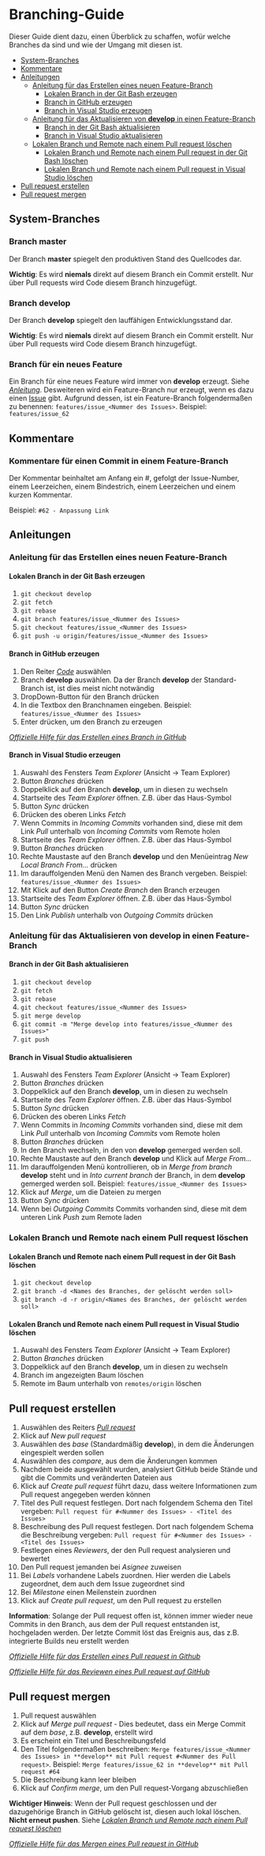 # Branching-Guide

Dieser Guide dient dazu, einen Überblick zu schaffen, wofür welche Branches da sind und wie der Umgang mit diesen ist.

* [System-Branches](branching_guide.md/#system-branches)
* [Kommentare](branching_guide.md/#kommentare)
* [Anleitungen](branching_guide.md/#anleitungen)
  * [Anleitung für das Erstellen eines neuen Feature-Branch](branching_guide.md/#anleitung-f%C3%BCr-das-erstellen-eines-neuen-feature-branch)
    * [Lokalen Branch in der Git Bash erzeugen](branching_guide.md#lokalen-branch-in-der-git-bash-erzeugen)
    * [Branch in GitHub erzeugen](branching_guide.md#branch-in-github-erzeugen)
    * [Branch in Visual Studio erzeugen](branching_guide.md#branch-in-visual-studio-erzeugen)
  * [Anleitung für das Aktualisieren von **develop** in einen Feature-Branch](branching_guide.md/#anleitung-f%C3%BCr-das-aktualisieren-von-develop-in-einen-feature-branch)
    * [Branch in der Git Bash aktualisieren](branching_guide.md#branch-in-der-git-bash-aktualisieren)
    * [Branch in Visual Studio aktualisieren](branching_guide.md#branch-in-visual-studio-aktualisieren)
  * [Lokalen Branch und Remote nach einem Pull request löschen](branching_guide.md#lokalen-branch-und-remote-nach-einem-pull-request-löschen)
    * [Lokalen Branch und Remote nach einem Pull request in der Git Bash löschen](branching_guide.md#lokalen-branch-und-remote-nach-einem-pull-request-in-der-git-Bash-löschen)
    * [Lokalen Branch und Remote nach einem Pull request in Visual Studio löschen](branching_guide.md#lokalen-branch-und-remote-nach-einem-pull-request-in-visual-studio-löschen)
* [Pull request erstellen](branching_guide.md/#pull-request-erstellen)
* [Pull request mergen](branching_guide.md/#pull-request-mergen)

## System-Branches

### Branch master

Der Branch **master** spiegelt den produktiven Stand des Quellcodes dar.

**Wichtig**: Es wird **niemals** direkt auf diesem Branch ein Commit erstellt. Nur über Pull requests wird Code diesem Branch hinzugefügt.

### Branch develop

Der Branch **develop** spiegelt den lauffähigen Entwicklungsstand dar.

**Wichtig**: Es wird **niemals** direkt auf diesem Branch ein Commit erstellt. Nur über Pull requests wird Code diesem Branch hinzugefügt.

### Branch für ein neues Feature

Ein Branch für eine neues Feature wird immer von **develop** erzeugt. Siehe [*Anleitung*](branching_guide.md/#anleitung-f%C3%BCr-das-erstellen-eines-neuen-feature-branch).
Desweiteren wird ein Feature-Branch nur erzeugt, wenn es dazu einen [Issue](https://github.com/andrekirst/04_KataFahrplanauskunft/issues) gibt. Aufgrund dessen, ist ein Feature-Branch folgendermaßen zu benennen: `features/issue_<Nummer des Issues>`. Beispiel: `features/issue_62`

## Kommentare

### Kommentare für einen Commit in einem Feature-Branch

Der Kommentar beinhaltet am Anfang ein #, gefolgt der Issue-Number, einem Leerzeichen, einem Bindestrich, einem Leerzeichen und einem kurzen Kommentar.

Beispiel: `#62 - Anpassung Link`

## Anleitungen

### Anleitung für das Erstellen eines neuen Feature-Branch

#### Lokalen Branch in der Git Bash erzeugen

1. `git checkout develop`
1. `git fetch`
1. `git rebase`
1. `git branch features/issue_<Nummer des Issues>`
1. `git checkout features/issue_<Nummer des Issues>`
1. `git push -u origin/features/issue_<Nummer des Issues>`

#### Branch in GitHub erzeugen

1. Den Reiter [*Code*](https://github.com/andrekirst/04_KataFahrplanauskunft) auswählen
1. Branch **develop** auswählen. Da der Branch **develop** der Standard-Branch ist, ist dies meist nicht notwändig
1. DropDown-Button für den Branch drücken
1. In die Textbox den Branchnamen eingeben. Beispiel: `features/issue_<Nummer des Issues>`
1. Enter drücken, um den Branch zu erzeugen

[*Offizielle Hilfe für das Erstellen eines Branch in GitHub*](https://help.github.com/articles/creating-and-deleting-branches-within-your-repository/#creating-a-branch)

#### Branch in Visual Studio erzeugen

1. Auswahl des Fensters *Team Explorer* (Ansicht -> Team Explorer)
1. Button *Branches* drücken
1. Doppelklick auf den Branch **develop**, um in diesen zu wechseln
1. Startseite des *Team Explorer* öffnen. Z.B. über das Haus-Symbol
1. Button *Sync* drücken
1. Drücken des oberen Links *Fetch*
1. Wenn Commits in *Incoming Commits* vorhanden sind, diese mit dem Link *Pull* unterhalb von *Incoming Commits* vom Remote holen
1. Startseite des *Team Explorer* öffnen. Z.B. über das Haus-Symbol
1. Button *Branches* drücken
1. Rechte Maustaste auf den Branch **develop** und den Menüeintrag *New Local Branch From...* drücken
1. Im darauffolgenden Menü den Namen des Branch vergeben. Beispiel: `features/issue_<Nummer des Issues>`
1. Mit Klick auf den Button *Create Branch* den Branch erzeugen
1. Startseite des *Team Explorer* öffnen. Z.B. über das Haus-Symbol
1. Button *Sync* drücken
1. Den Link *Publish* unterhalb von *Outgoing Commits* drücken

### Anleitung für das Aktualisieren von **develop** in einen Feature-Branch

#### Branch in der Git Bash aktualisieren

1. `git checkout develop`
1. `git fetch`
1. `git rebase`
1. `git checkout features/issue_<Nummer des Issues>`
1. `git merge develop`
1. `git commit -m "Merge develop into features/issue_<Nummer des Issues>"`
1. `git push`

#### Branch in Visual Studio aktualisieren

1. Auswahl des Fensters *Team Explorer* (Ansicht -> Team Explorer)
1. Button *Branches* drücken
1. Doppelklick auf den Branch **develop**, um in diesen zu wechseln
1. Startseite des *Team Explorer* öffnen. Z.B. über das Haus-Symbol
1. Button *Sync* drücken
1. Drücken des oberen Links *Fetch*
1. Wenn Commits in *Incoming Commits* vorhanden sind, diese mit dem Link *Pull* unterhalb von *Incoming Commits* vom Remote holen
1. Button *Branches* drücken
1. In den Branch wechseln, in den von **develop** gemerged werden soll.
1. Rechte Maustaste auf den Branch **develop** und Klick auf *Merge From...*
1. Im darauffolgenden Menü kontrollieren, ob in *Merge from branch* **develop** steht und in *Into current branch* der Branch, in dem **develop** gemerged werden soll. Beispiel: `features/issue_<Nummer des Issues>`
1. Klick auf *Merge*, um die Dateien zu mergen
1. Button *Sync* drücken
1. Wenn bei *Outgoing Commits* Commits vorhanden sind, diese mit dem unteren Link *Push* zum Remote laden

### Lokalen Branch und Remote nach einem Pull request löschen

#### Lokalen Branch und Remote nach einem Pull request in der Git Bash löschen

1. `git checkout develop`
1. `git branch -d <Names des Branches, der gelöscht werden soll>`
1. `git branch -d -r origin/<Names des Branches, der gelöscht werden soll>`

#### Lokalen Branch und Remote nach einem Pull request in Visual Studio löschen

1. Auswahl des Fensters *Team Explorer* (Ansicht -> Team Explorer)
1. Button *Branches* drücken
1. Doppelklick auf den Branch **develop**, um in diesen zu wechseln
1. Branch im angezeigten Baum löschen
1. Remote im Baum unterhalb von `remotes/origin` löschen

## Pull request erstellen

1. Auswählen des Reiters [*Pull request*](https://github.com/andrekirst/04_KataFahrplanauskunft/pulls)
1. Klick auf *New pull request*
1. Auswählen des *base* (Standardmäßig **develop**), in dem die Änderungen eingespielt werden sollen
1. Auswählen des *compare*, aus dem die Änderungen kommen
1. Nachdem beide ausgewählt wurden, analysiert GitHub beide Stände und gibt die Commits und veränderten Dateien aus
1. Klick auf *Create pull request* führt dazu, dass weitere Informationen zum Pull request angegeben werden können
1. Titel des Pull request festlegen. Dort nach folgendem Schema den Titel vergeben: `Pull request für #<Nummer des Issues> - <Titel des Issues>`
1. Beschreibung des Pull request festlegen. Dort nach folgendem Schema die Beschreibung vergeben: `Pull request für #<Nummer des Issues> - <Titel des Issues>`
1. Festlegen eines *Reviewers*, der den Pull request analysieren und bewertet
1. Den Pull request jemanden bei *Asignee* zuweisen
1. Bei *Labels* vorhandene Labels zuordnen. Hier werden die Labels zugeordnet, dem auch dem Issue zugeordnet sind
1. Bei *Milestone* einen Meilenstein zuordnen
1. Klick auf *Create pull request*, um den Pull request zu erstellen

**Information**: Solange der Pull request offen ist, können immer wieder neue Commits in den Branch, aus dem der Pull request entstanden ist, hochgeladen werden. Der letzte Commit löst das Ereignis aus, das z.B. integrierte Builds neu erstellt werden

[*Offizielle Hilfe für das Erstellen eines Pull request in Github*](https://help.github.com/articles/creating-a-pull-request/)

[*Offizielle Hilfe für das Reviewen eines Pull request auf GitHub*](https://help.github.com/articles/reviewing-changes-in-pull-requests/)

## Pull request mergen

1. Pull request auswählen
1. Klick auf *Merge pull request* - Dies bedeutet, dass ein Merge Commit auf dem *base*, z.B. **develop**, erstellt wird
1. Es erscheint ein Titel und Beschreibungsfeld
1. Den Titel folgendermaßen beschreiben: `Merge features/issue_<Nummer des Issues> in **develop** mit Pull request #<Nummer des Pull request>`. Beispiel: `Merge features/issue_62 in **develop** mit Pull request #64`
1. Die Beschreibung kann leer bleiben
1. Klick auf *Confirm merge*, um den Pull request-Vorgang abzuschließen

**Wichtiger Hinweis**: Wenn der Pull request geschlossen und der dazugehörige Branch in GitHub gelöscht ist, diesen auch lokal löschen. **Nicht erneut pushen**. Siehe [*Lokalen Branch und Remote nach einem Pull request löschen*](branching_guide.md#lokalen-branch-und-remote-nach-einem-pull-request-löschen)

[*Offizielle Hilfe für das Mergen eines Pull request in GitHub*](https://help.github.com/articles/merging-a-pull-request/)